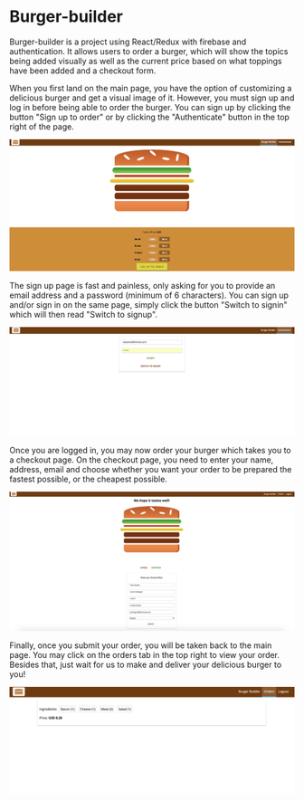 # Burger-builder
Burger-builder is a project using React/Redux with firebase and authentication. It allows users to order a burger, which will show the topics being added visually as well as the current price based on what toppings have been added and a checkout form.

When you first land on the main page, you have the option of customizing a delicious burger and get a visual image of it. However, you must sign up and log in before being able to order the burger. You can sign up by clicking the button "Sign up to order" or by clicking the "Authenticate" button in the top right of the page.

<img src="screenshots/mainpage.jpg"/>

The sign up page is fast and painless, only asking for you to provide an email address and a password (minimum of 6 characters). You can sign up and/or sign in on the same page, simply click the button "Switch to signin" which will then read "Switch to signup".

<img src="screenshots/signup.jpg"/>

Once you are logged in, you may now order your burger which takes you to a checkout page. On the checkout page, you need to enter your name, address, email and choose whether you want your order to be prepared the fastest possible, or the cheapest possible.

<img src="screenshots/checkout.jpg"/>

Finally, once you submit your order, you will be taken back to the main page. You may click on the orders tab in the top right to view your order. Besides that, just wait for us to make and deliver your delicious burger to you!

<img src="screenshots/vieworders.jpg"/>
